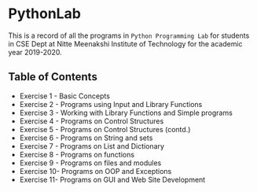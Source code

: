# PythonLab
This is a record of all the programs in `Python Programming Lab` for students in CSE Dept at Nitte
Meenakshi Institute of Technology for the academic year 2019-2020.

## Table of Contents
 - Exercise 1 - Basic Concepts
 - Exercise 2 - Programs using Input and Library Functions
 - Exercise 3 - Working with Library Functions and Simple programs
 - Exercise 4 - Programs on Control Structures
 - Exercise 5 - Programs on Control Structures (contd.)
 - Exercise 6 - Programs on String and sets
 - Exercise 7 - Programs on List and Dictionary
 - Exercise 8 - Programs on functions
 - Exercise 9 - Programs on files and modules
 - Exercise 10- Programs on OOP and Exceptions
 - Exercise 11- Programs on GUI and Web Site Development
